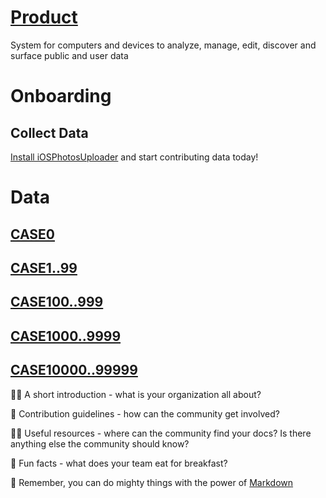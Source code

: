 # [Product](https://github.com/UnrealIOS/UnrealIOS)

System for computers and devices to analyze, manage, edit, discover and surface public and user data

# Onboarding


## Collect Data

[Install iOSPhotosUploader](https://github.com/UnrealIOS/iOSPhotosUploader) and start contributing data today!


# Data

## [CASE0](https://github.com/UnrealIOS/CASE0)

## [CASE1..99](https://github.com/UnrealIOS/CASE1_99)




## [CASE100..999](https://github.com/UnrealIOS/CASE100_999)



## [CASE1000..9999](https://github.com/UnrealIOS/CASE1000_9999)





## [CASE10000..99999](https://github.com/UnrealIOS/CASE10000_99999)




🙋‍♀️ A short introduction - what is your organization all about?

🌈 Contribution guidelines - how can the community get involved?

👩‍💻 Useful resources - where can the community find your docs? Is there anything else the community should know?

🍿 Fun facts - what does your team eat for breakfast?

🧙 Remember, you can do mighty things with the power of [Markdown](https://docs.github.com/github/writing-on-github/getting-started-with-writing-and-formatting-on-github/basic-writing-and-formatting-syntax)

